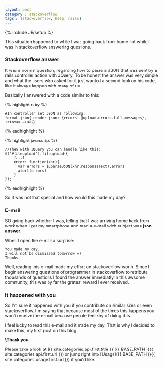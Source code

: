 ```yaml
---
layout: post
category : stackoverflow
tags : [stackoverflow, help, rails]
---
```

{% include JB/setup %}

This situation happened to while I was going back from home not while I was in stackoverflow answering questions.

### Stackoverflow answer

It was a normal question, regarding how to parse a JSON that was sent by a rails controller action with JQuery. To be honest the answer was very simple and what the users who asked for it just wanted a second look on his code, like it always happen with many of us.

Basically I answered with a code similar to this:

{% highlight ruby %}

    #In controller set JSON as following:
    format.json{ render json: {errors: @upload.errors.full_messages}, :status =>422}

{% endhighlight %}

{% highlight javascript %}

    //Then with JQuery you can handle like this:
    $('#fileupload').fileupload({
        [...]
        error: function(xhr){
          var errors = $.parseJSON(xhr.responseText).errors
          alert(errors)         
        }
    });
{% endhighlight %}

So it was not that special and how would this made my day?

### E-mail

SO going back whether I was, telling that I was arriving home back from work when I get my smartphone and read a e-mail wich subject was **json answer**.

When I open the e-mail a surprise:

    You made my day.
    I will not be dismissed tomorrow =)
    Thanks.

Well, reading this e-mail made my effort on stackoverflow worth. Since I begin answering questions of programmer in stackoverflow to retribute thousands of questions I found the answer immediatly in this awsome community, this was by far the gratest reward I ever received.

### It happened with you

So I'm sure it happened with you if you contribute on similar sites or even stackoverflow. I'm saying that because most of the times this happens you won't receive the e-mail because people feel shy of doing this. 

I feel lucky to read this e-mail and it made my day. That is why I decided to make this, my first post on this blog.

**\Thank you**

Please take a look at [{{ site.categories.api.first.title }}]({{ BASE_PATH }}{{ site.categories.api.first.url }}) 
or jump right into [Usage]({{ BASE_PATH }}{{ site.categories.usage.first.url }}) if you'd like.